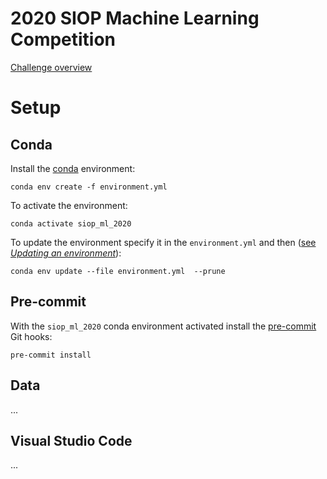 # 2020 SIOP Machine Learning Competition

[Challenge overview](https://eval.ai/web/challenges/challenge-page/527/overview)

# Setup

## Conda

Install the [conda](https://docs.conda.io/en/latest/miniconda.html#)
environment:

```
conda env create -f environment.yml
```

To activate the environment:

```
conda activate siop_ml_2020
```

To update the environment specify it in the `environment.yml` and then
([see _Updating an environment_](https://docs.conda.io/projects/conda/en/latest/user-guide/tasks/manage-environments.html#updating-an-environment)):

```
conda env update --file environment.yml  --prune
```

## Pre-commit

With the `siop_ml_2020` conda environment activated install the
[pre-commit](https://pre-commit.com/) Git hooks:

```
pre-commit install
```

## Data

...

## Visual Studio Code

...
